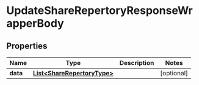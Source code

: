 

# UpdateShareRepertoryResponseWrapperBody


## Properties

Name | Type | Description | Notes
------------ | ------------- | ------------- | -------------
**data** | [**List&lt;ShareRepertoryType&gt;**](ShareRepertoryType.md) |  |  [optional]



